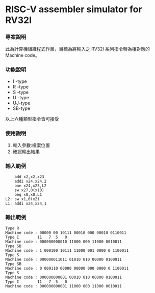 # RISC-V assembler simulator for RV32I

### 專案說明
此為計算機組織程式作業，目標為將輸入之 RV32I 系列指令轉為相對應的Machine code。

### 功能說明
* I -type
* R -type
* S -type 
* U -type 
* UJ-type
* SB-type 

以上六種類型指令皆可接受

### 使用說明
1. 輸入參數:檔案位置	
2. 確認輸出結果

### 輸入範例
	    add x2,x2,x23
		addi x24,x24,2
		bne x24,x23,L2
		sw x27,0(x10)
		beq x0,x0,L1
	L2: sw x1,0(x2)
	L1: addi x24,x24,1

### 輸出範例
	Type R
	Machine code : 00000 00 10111 00010 000 00010 0110011
	Type I        11   7  5   0
	Machine code : 000000000010 11000 000 11000 0010011
	Type SB
	Machine code : 1 000100 10111 11000 001 0000 0 1100011
	Type S
	Machine code : 000000011011 01010 010 00000 0100011
	Type SB
	Machine code : 0 000110 00000 00000 000 0000 0 1100011
	Type S
	Machine code : 000000000001 00010 010 00000 0100011
	Type I        11   7  5   0
	Machine code : 000000000001 11000 000 11000 0010011
